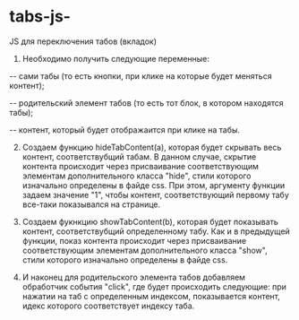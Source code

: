 # tabs-js-

JS для переключения табов (вкладок)

1. Необходимо получить следующие переменные: 

-- сами табы (то есть кнопки, при клике на которые будет меняться контент);

-- родительский элемент табов (то есть тот блок, в котором находятся табы);

-- контент, который будет отображаится при клике на табы.

2. Создаем функцию hideTabContent(a), которая будет скрывать весь контент, соответствубщий табам. В данном случае, скрытие контента происходит через присваивание соответствующим элементам дополнительного класса "hide", стили которого изначально определены в файде css.
При этом, аргументу функции задаем значение "1", чтобы контент, соответствующий первому табу все-таки показывался на странице.

3. Создаем фукнкцию showTabContent(b), которая будет показывать контент, соответствубщий определенному табу. Как и в предыдущей функции, показ контента происходит через присваивание соответствующим элементам дополнительного класса "show", стили которого изначально определены в файде css.

4. И наконец для родительского элемента табов добавляем обработчик события "click", где будет происходить следующие: при нажатии на таб с определенным индексом, показывается контент, идекс которого соответствует индексу таба.
